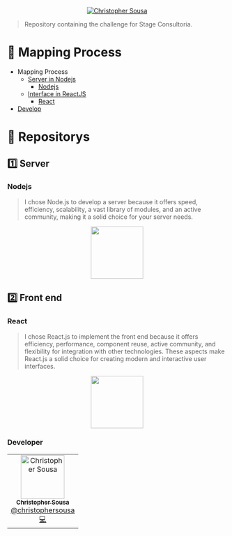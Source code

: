 <p align="center">
   <a href="https://www.linkedin.com/in/christopher-silva-857205205/">
      <img alt="Christopher Sousa" src="https://img.shields.io/badge/-Christopher Sousa-01B755?style=flat&logo=Linkedin&logoColor=white" />
   </a>
</p>

> Repository containing the challenge for Stage Consultoria.

# :pushpin: Mapping Process

- Mapping Process 
  - [Server in Nodejs](#one)
    - [Nodejs](#nodejs)
  - [Interface in ReactJS](#two)
    - [React](#react)
- [Develop](#develop)

# 📖 Repositorys

## :one: Server

### Nodejs 

>I chose Node.js to develop a server because it offers speed, efficiency, scalability, a vast library of modules, and an active community, making it a solid choice for your server needs.

<p align="center">
  <a href="https://github.com/christophersousa/Mappping-Process/tree/main/server">
      <img src="https://cdn.jsdelivr.net/gh/devicons/devicon/icons/nodejs/nodejs-original.svg" width="120"/>
   </a>
</p>

## :two: Front end

### React

>I chose React.js to implement the front end because it offers efficiency, performance, component reuse, active community, and flexibility for integration with other technologies. These aspects make React.js a solid choice for creating modern and interactive user interfaces.

<p align="center">
  <a href="https://github.com/christophersousa/Mapping-Process/tree/main/interface">
     <img src="https://cdn.jsdelivr.net/gh/devicons/devicon/icons/react/react-original.svg" width="120"/>
   </a>
</p>


### Developer

<table>
  <tr>
    <td align="center">
      <a href="http://github.com/christophersousa/">
        <img src="https://avatars.githubusercontent.com/u/61100762?s=400&u=791f8def6d6d9f23809227af4c69ccd16f4a6112&v=4" width="100px;" alt="Christopher Sousa"/>
        <br />
        <sub>
          <b>Christopher Sousa</b>
        </sub>
       </a>
       <br />
        <a href="https://www.linkedin.com/in/christopher-silva-857205205/" title="Linkedin">@christophersousa</a>
       <br />
       <a href="https://github.com/christophersousa/" title="Code">💻</a>
    </td>
    
</table>
